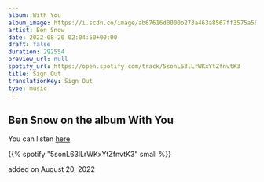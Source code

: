 ```yaml
---
album: With You
album_image: https://i.scdn.co/image/ab67616d0000b273a463a8567ff3575a58a9f919
artist: Ben Snow
date: 2022-08-20 02:04:50+00:00
draft: false
duration: 292554
preview_url: null
spotify_url: https://open.spotify.com/track/5sonL63lLrWKxYtZfnvtK3
title: Sign Out
translationKey: Sign Out
type: music
---
```


## Ben Snow on the album With You

You can listen [here](https://open.spotify.com/track/5sonL63lLrWKxYtZfnvtK3)

{{% spotify "5sonL63lLrWKxYtZfnvtK3" small %}}

added on August 20, 2022